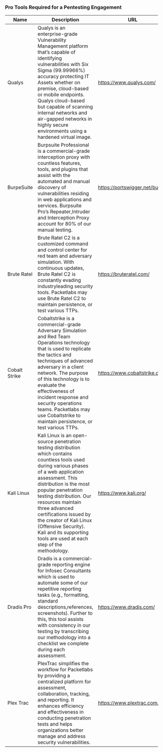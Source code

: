 ### Pro Tools Required for a Pentesting Engagement
|Name|Description|URL|
|-----|-----------|----|
|Qualys|Qualys is an enterprise-grade Vulnerability Management platform that’s capable of identifying vulnerabilities with Six Sigma (99.99966%) accuracy protecting IT Assets whether on premise, cloud-based or mobile endpoints. Qualys cloud-based but capable of scanning internal networks and air-gapped networks in highly secure environments using a hardened virtual image.|https://www.qualys.com/|
|BurpeSuite|Burpsuite Professional is a commercial-grade interception proxy with countless features, tools, and plugins that assist with the automated and manual discovery of vulnerabilities residing in web applications and services. Burpsuite Pro’s Repeater,Intruder and Interception Proxy account for 80% of our manual testing.|https://portswigger.net/burp|
|Brute Ratel|Brute Ratel C2 is a customized command and control center for red team and adversary simulation. With continuous updates, Brute Ratel C2 is constantly evading industryleading security tools. Packetlabs may use Brute Ratel C2 to maintain persistence, or test various TTPs.|https://bruteratel.com/|
|Cobalt Strike|Cobaltstrike is a commercial-grade Adversary Simulation and Red Team Operations technology that is used to replicate the tactics and techniques of advanced adversary in a client network. The purpose of this technology is to evaluate the effectiveness of incident response and security operations teams. Packetlabs may use Cobaltstrike to maintain persistence, or test various TTPs.|https://www.cobaltstrike.com/|
|Kali Linux|Kali Linux is an open-source penetration testing distribution which contains countless tools used during various phases of a web application assessment. This distribution is the most popular penetration testing distribution. Our resources maintain three advanced certifications issued by the creator of Kali Linux (Offensive Security). Kali and its supporting tools are used at each step of the methodology.|https://www.kali.org/|
|Dradis Pro|Dradis is a commercial-grade reporting engine for Infosec Consultants which is used to automate some of our repetitive reporting tasks (e.g., formatting, standard descriptions,references, screenshots). Further to this, this tool assists with consistency in our testing by transcribing our methodology into a checklist we complete during each assessment.|https://www.dradis.com/|
|Plex Trac|PlexTrac simplifies the workflow for Packetlabs by providing a centralized platform for assessment, collaboration, tracking, and reporting. It enhances efficiency and effectiveness in conducting penetration tests and helps organizations better manage and address security vulnerabilities.|https://www.plextrac.com/|
